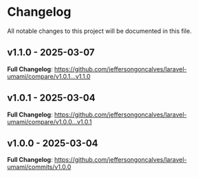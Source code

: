 # Changelog

All notable changes to this project will be documented in this file.

## v1.1.0 - 2025-03-07

**Full Changelog**: https://github.com/jeffersongoncalves/laravel-umami/compare/v1.0.1...v1.1.0

## v1.0.1 - 2025-03-04

**Full Changelog**: https://github.com/jeffersongoncalves/laravel-umami/compare/v1.0.0...v1.0.1

## v1.0.0 - 2025-03-04

**Full Changelog**: https://github.com/jeffersongoncalves/laravel-umami/commits/v1.0.0
